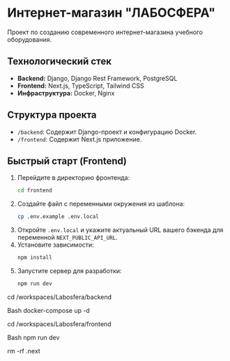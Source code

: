# Интернет-магазин "ЛАБОСФЕРА"

Проект по созданию современного интернет-магазина учебного оборудования.

## Технологический стек

*   **Backend:** Django, Django Rest Framework, PostgreSQL
*   **Frontend:** Next.js, TypeScript, Tailwind CSS
*   **Инфраструктура:** Docker, Nginx

## Структура проекта

*   `/backend`: Содержит Django-проект и конфигурацию Docker.
*   `/frontend`: Содержит Next.js приложение.

## Быстрый старт (Frontend)

1.  Перейдите в директорию фронтенда:
    ```bash
    cd frontend
    ```
2.  Создайте файл с переменными окружения из шаблона:
    ```bash
    cp .env.example .env.local
    ```
3.  Откройте `.env.local` и укажите актуальный URL вашего бэкенда для переменной `NEXT_PUBLIC_API_URL`.
4.  Установите зависимости:
    ```bash
    npm install
    ```
5.  Запустите сервер для разработки:
    ```bash
    npm run dev
    ```



cd /workspaces/Labosfera/backend


Bash
docker-compose up -d


cd /workspaces/Labosfera/frontend

Bash
npm run dev

rm -rf .next 